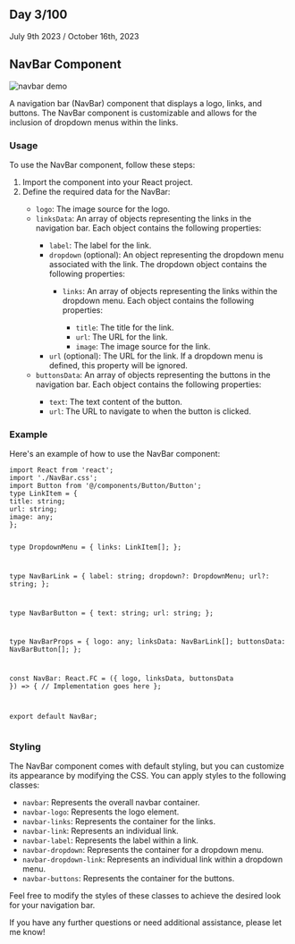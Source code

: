 <!-- NavBar Component -->
<h2>Day 3/100</h2>

<p>July 9th 2023 / October 16th, 2023</p>
<h2>NavBar Component</h2>
<img src="/public/navbar.png" alt="navbar demo" />
<p>A navigation bar (NavBar) component that displays a logo, links, and buttons. The NavBar component is customizable and allows for the inclusion of dropdown menus within the links.</p>
<h3>Usage</h3>
<p>To use the NavBar component, follow these steps:</p>
<ol>
  <li>Import the component into your React project.</li>
  <li>Define the required data for the NavBar:</li>
  <ul>
    <li><code>logo</code>: The image source for the logo.</li>
    <li><code>linksData</code>: An array of objects representing the links in the navigation bar. Each object contains the following properties:</li>
    <ul>
      <li><code>label</code>: The label for the link.</li>
      <li><code>dropdown</code> (optional): An object representing the dropdown menu associated with the link. The dropdown object contains the following properties:</li>
      <ul>
        <li><code>links</code>: An array of objects representing the links within the dropdown menu. Each object contains the following properties:</li>
        <ul>
          <li><code>title</code>: The title for the link.</li>
          <li><code>url</code>: The URL for the link.</li>
          <li><code>image</code>: The image source for the link.</li>
        </ul>
      </ul>
      <li><code>url</code> (optional): The URL for the link. If a dropdown menu is defined, this property will be ignored.</li>
    </ul>
    <li><code>buttonsData</code>: An array of objects representing the buttons in the navigation bar. Each object contains the following properties:</li>
    <ul>
      <li><code>text</code>: The text content of the button.</li>
      <li><code>url</code>: The URL to navigate to when the button is clicked.</li>
    </ul>
  </ul>
</ol>
<h3>Example</h3>
<p>Here's an example of how to use the NavBar component:</p>
<pre><code>import React from 'react';
import './NavBar.css';
import Button from '@/components/Button/Button';
type LinkItem = {
title: string;
url: string;
image: any;
};

type DropdownMenu = {
links: LinkItem[];
};

type NavBarLink = {
label: string;
dropdown?: DropdownMenu;
url?: string;
};

type NavBarButton = {
text: string;
url: string;
};

type NavBarProps = {
logo: any;
linksData: NavBarLink[];
buttonsData: NavBarButton[];
};

const NavBar: React.FC<NavBarProps> = ({ logo, linksData, buttonsData }) => {
// Implementation goes here
};

export default NavBar;
</code></pre>

<h3>Styling</h3>
<p>The NavBar component comes with default styling, but you can customize its appearance by modifying the CSS. You can apply styles to the following classes:</p>
<ul>
  <li><code>navbar</code>: Represents the overall navbar container.</li>
  <li><code>navbar-logo</code>: Represents the logo element.</li>
  <li><code>navbar-links</code>: Represents the container for the links.</li>
  <li><code>navbar-link</code>: Represents an individual link.</li>
  <li><code>navbar-label</code>: Represents the label within a link.</li>
  <li><code>navbar-dropdown</code>: Represents the container for a dropdown menu.</li>
  <li><code>navbar-dropdown-link</code>: Represents an individual link within a dropdown menu.</li>
  <li><code>navbar-buttons</code>: Represents the container for the buttons.</li>
</ul>
<p>Feel free to modify the styles of these classes to achieve the desired look for your navigation bar.</p>
<p>If you have any further questions or need additional assistance, please let me know!</p>